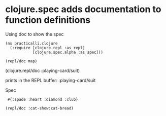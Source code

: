 # clojure.spec adds documentation to function definitions
Using doc to show the spec

```eval-clojure
(ns practicalli.clojure
  (:require [clojure.repl :as repl]
            [clojure.spec.alpha :as spec]))
```

```eval-clojure
(repl/doc map)
```

(clojure.repl/doc :playing-card/suit)

prints in the REPL buffer:
:playing-card/suit

Spec

```eval-clojure
 #{:spade :heart :diamond :club}

```


```eval-clojure
(repl/doc :cat-show:cat-bread)

```
